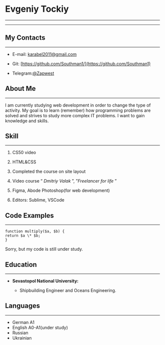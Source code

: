 # Evgeniy Tockiy   

------------------
------------------
## My Contacts
------
* E-mail: karabel2011@gmail.com

* Git: [https://github.com/Southman1/](https://github.com/Southman1)

* Telegram:[@Zapwest](https://t.me/Zapwest)


## About Me
------------
I am currently studying web development in order to change the type of activity. My goal is to learn (remember) how programming problems are solved and strives to study more complex IT problems. I want to gain knowledge and skills.

## Skill
--------------
1. CS50 video 

2. HTML&CSS

3. Completed the course on site layout

4. Video course “ *Dmitriy Valak* ”, ”_Freelancer for life_ ”

5. Figma, Abode Photoshop(for web development)

6. Editors: Sublime, VSCode

## Code Examples
-------------

```
function multiply($a, $b) {
return $a \* $b;
}
```

Sorry, but my code is still under study.

## Education
------------
* __Sevastopol National University:__

   * Shipbuilding Engineer and Oceans Engineering.


## Languages
---------
* German A1
* English A0-A1(under study)
* Russian
* Ukrainian